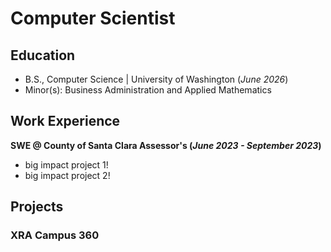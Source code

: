 # Computer Scientist

## Education
- B.S., Computer Science | University of Washington (_June 2026_)
- Minor(s): Business Administration and Applied Mathematics

## Work Experience
**SWE @ County of Santa Clara Assessor's (_June 2023 - September 2023_)**
- big impact project 1!
- big impact project 2!

## Projects
### XRA Campus 360
